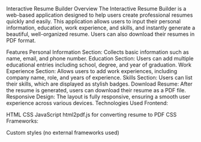 Interactive Resume Builder
Overview
The Interactive Resume Builder is a web-based application designed to help users create professional resumes quickly and easily. This application allows users to input their personal information, education, work experience, and skills, and instantly generate a beautiful, well-organized resume. Users can also download their resumes in PDF format.

Features
Personal Information Section: Collects basic information such as name, email, and phone number.
Education Section: Users can add multiple educational entries including school, degree, and year of graduation.
Work Experience Section: Allows users to add work experiences, including company name, role, and years of experience.
Skills Section: Users can list their skills, which are displayed as stylish badges.
Download Resume: After the resume is generated, users can download their resume as a PDF file.
Responsive Design: The layout is fully responsive, ensuring a smooth user experience across various devices.
Technologies Used
Frontend:

HTML
CSS
JavaScript
html2pdf.js for converting resume to PDF
CSS Frameworks:

Custom styles (no external frameworks used)
